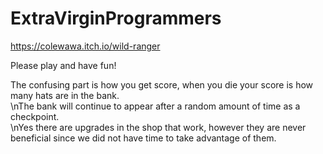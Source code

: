 # ExtraVirginProgrammers    
  
https://colewawa.itch.io/wild-ranger  
  
Please play and have fun!  
  
The confusing part is how you get score, when you die your score is how many hats are in the bank.  
\nThe bank will continue to appear after a random amount of time as a checkpoint.  
\nYes there are upgrades in the shop that work, however they are never beneficial since we did not have time to take advantage of them.


